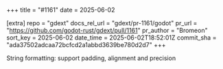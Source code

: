 +++
title = "#1161"
date = 2025-06-02

[extra]
repo = "gdext"
docs_rel_url = "gdext/pr-1161/godot"
pr_url = "https://github.com/godot-rust/gdext/pull/1161"
pr_author = "Bromeon"
sort_key = 2025-06-02
date_time = 2025-06-02T18:52:01Z
commit_sha = "ada37502adcaa72bcfcd2a1abbd3639be780d2d7"
+++

String formatting: support padding, alignment and precision
